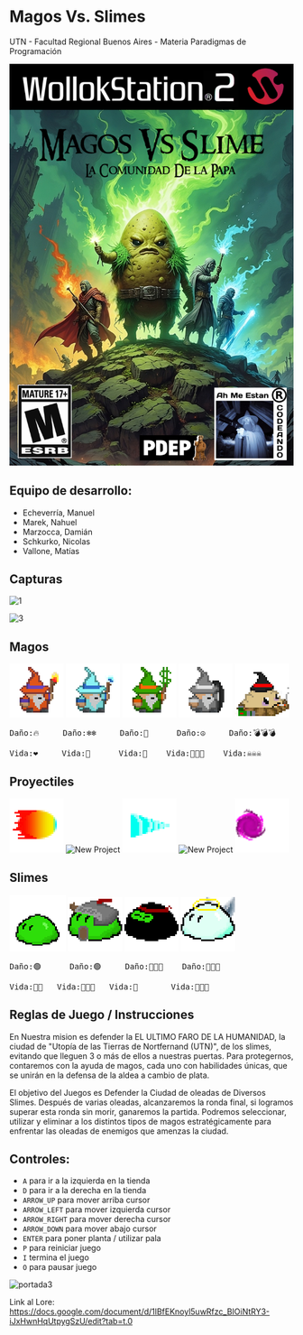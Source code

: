 #  Magos Vs. Slimes
UTN - Facultad Regional Buenos Aires - Materia Paradigmas de Programación

![portada](Cosas_juego/portada/title1.jpg)



## Equipo de desarrollo: 

- Echeverría, Manuel
- Marek, Nahuel
- Marzocca, Damián
- Schkurko, Nicolas
- Vallone, Matías
 

## Capturas 
![1](https://github.com/user-attachments/assets/1297f5c8-e4a1-44d0-8f46-1c002f1cb82f)


![3](https://github.com/user-attachments/assets/78192b7f-5ce0-4f2e-b012-98eb4f4dc90a)



## Magos


![mago fuego](assets/magoFuego.png)    ![mago hielo](assets/magoHielo.png)    ![mago irlandes](assets/magoHealer.png)    ![mago piedra](assets/magoPiedra.png)    ![papajhon](assets/magoExplosivo.png)
  
 <pre>Daño:🔥     Daño:❄️❄️     Daño:🤑      Daño:☮️     Daño:💣💣💣 </pre>  

 <pre>Vida:❤️     Vida:💙      Vida:💚    Vida:🗿🗿🗿    Vida:☠️☠️☠️ </pre>  

## Proyectiles

![proyectil Normal](assets/p.proyectilFuego.png)  ![New Project](https://github.com/user-attachments/assets/a2b4ae40-e0c8-4044-80df-21fa467d5997)  ![proyectil Penetrante](assets/p.proyectilHielo.png) ![New Project](https://github.com/user-attachments/assets/a2b4ae40-e0c8-4044-80df-21fa467d5997)    ![superProyectil](assets/p.superProyectil-1.png)



## Slimes

![slimeBasico](Cosas_juego/slime_base.png)  ![slimeGuerrero](assets/s.slimeGuerrero.png)   ![slimeNinja](assets/s.slimeNinja.png)    ![slimeBlessed](assets/s.slimeBlessed.png)

 <pre>Daño:🟢      Daño:🟢     Daño:🥷🥷🥷    Daño:🛐🛐🛐    </pre>  

 <pre>Vida:💚💚   Vida:💚💚💚   Vida:💚       Vida:🛐🛐🛐    </pre>  


## Reglas de Juego / Instrucciones
En Nuestra mision es defender la EL ULTIMO FARO DE LA HUMANIDAD, la ciudad de "Utopía de las Tierras de Nortfernand (UTN)", de los slimes, evitando que lleguen 3 o más de ellos a nuestras puertas. Para protegernos, contaremos con la ayuda de magos, cada uno con habilidades únicas, que se unirán en la defensa de la aldea a cambio de plata.

El objetivo del Juegos es Defender la Ciudad de oleadas de Diversos Slimes. Después de varias oleadas, alcanzaremos la ronda final, si logramos superar esta ronda sin morir, ganaremos la partida.
Podremos seleccionar, utilizar y eliminar a los distintos tipos de magos estratégicamente para enfrentar las oleadas de enemigos que amenzas la ciudad. 

## Controles:

- `A` para ir a la izquierda en la tienda
- `D` para ir a la derecha en la tienda
- `ARROW_UP` para mover arriba cursor
- `ARROW_LEFT` para mover izquierda cursor
- `ARROW_RIGHT` para mover derecha cursor
- `ARROW_DOWN` para mover abajo cursor
- `ENTER` para poner planta / utilizar pala
- `P` para reiniciar juego
- `I` termina el juego
- `O` para pausar juego

![portada3](https://github.com/user-attachments/assets/fef46cef-605c-4468-923a-923fea237f71)


Link al Lore: https://docs.google.com/document/d/1lBfEKnoyl5uwRfzc_BIOiNtRY3-iJxHwnHqUtpygSzU/edit?tab=t.0
